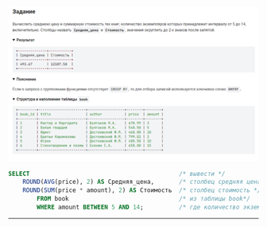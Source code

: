 

<img src="../art/1.3.6.task.png" alt="solution" >

```sql
SELECT                                          /* вывести */
    ROUND(AVG(price), 2) AS Средняя_цена,       /* столбец средняя цена*/
    ROUND(SUM(price * amount), 2) AS Стоимость  /* столбец стоимость */
        FROM book                               /* из таблицы book*/
        WHERE amount BETWEEN 5 AND 14;          /* где количество экземпляров в диапазоне от 5 до 14*/
```


---


